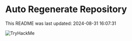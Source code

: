 # Auto Regenerate Repository

This README was last updated: 2024-08-31 16:07:31

 ![TryHackMe](https://tryhackme.com/badge/533634)
